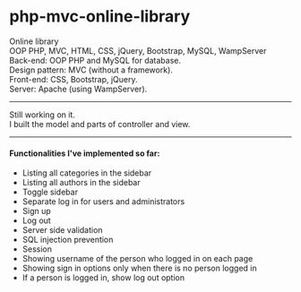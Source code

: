 # php-mvc-online-library
Online library\
OOP PHP, MVC, HTML, CSS, jQuery, Bootstrap, MySQL, WampServer\
Back-end: OOP PHP and MySQL for database.\
Design pattern: MVC (without a framework).\
Front-end: CSS, Bootstrap, jQuery.\
Server: Apache (using WampServer).
***
Still working on it.\
I built the model and parts of controller and view.
***
#### Functionalities I've implemented so far:
* Listing all categories in the sidebar
* Listing all authors in the sidebar
* Toggle sidebar
* Separate log in for users and administrators
* Sign up
* Log out
* Server side validation
* SQL injection prevention
* Session
* Showing username of the person who logged in on each page
* Showing sign in options only when there is no person logged in
* If a person is logged in, show log out option
